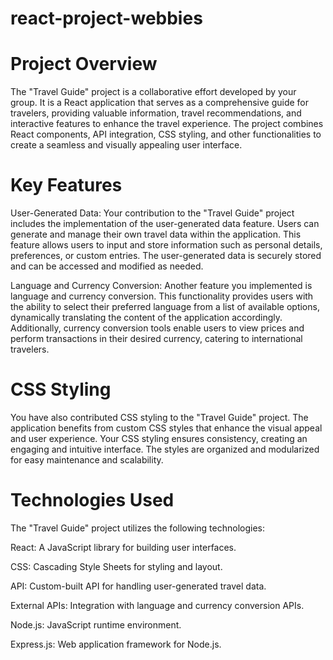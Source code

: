 # react-project-webbies

# Project Overview
The "Travel Guide" project is a collaborative effort developed by your group. It is a React application that serves as a comprehensive guide for travelers, providing valuable information, travel recommendations, and interactive features to enhance the travel experience. The project combines React components, API integration, CSS styling, and other functionalities to create a seamless and visually appealing user interface.

# Key Features
User-Generated Data:
Your contribution to the "Travel Guide" project includes the implementation of the user-generated data feature. Users can generate and manage their own travel data within the application. This feature allows users to input and store information such as personal details, preferences, or custom entries. The user-generated data is securely stored and can be accessed and modified as needed.

Language and Currency Conversion:
Another feature you implemented is language and currency conversion. This functionality provides users with the ability to select their preferred language from a list of available options, dynamically translating the content of the application accordingly. Additionally, currency conversion tools enable users to view prices and perform transactions in their desired currency, catering to international travelers.

# CSS Styling
You have also contributed CSS styling to the "Travel Guide" project. The application benefits from custom CSS styles that enhance the visual appeal and user experience. Your CSS styling ensures consistency, creating an engaging and intuitive interface. The styles are organized and modularized for easy maintenance and scalability.

# Technologies Used
The "Travel Guide" project utilizes the following technologies:

React: A JavaScript library for building user interfaces.

CSS: Cascading Style Sheets for styling and layout.

API: Custom-built API for handling user-generated travel data.

External APIs: Integration with language and currency conversion APIs.

Node.js: JavaScript runtime environment.

Express.js: Web application framework for Node.js.
